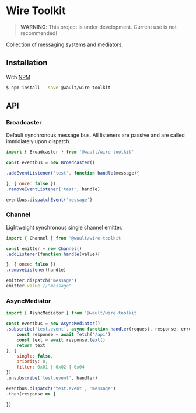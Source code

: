 # Wire Toolkit

> **WARNING**: This project is under development. Current use is not recommended!

Collection of messaging systems and mediators.

## Installation

With [NPM](https://www.npmjs.com/)
```sh
$ npm install --save @wault/wire-toolkit
```

## API

### Broadcaster
Default synchronous message bus. All listeners are passive and are called immidiately upon dispatch.
```javascript
import { Broadcaster } from '@wault/wire-toolkit'

const eventbus = new Broadcaster()

.addEventListener('test', function handle(message){

}, { once: false })
.removeEventListener('test', handle)

eventbus.dispatchEvent('message')
```

### Channel
Lightweight synchronous single channel emitter.
```javascript
import { Channel } from '@wault/wire-toolkit'

const emitter = new Channel()
.addListener(function handle(value){

}, { once: false })
.removeListener(handle)

emitter.dispatch('message')
emitter.value //"message"
```

### AsyncMediator
```javascript
import { AsyncMediator } from '@wault/wire-toolkit'

const eventbus = new AsyncMediator()
.subscribe('test.event', async function handler(request, response, error){
    const response = await fetch('/api')
    const text = await response.text()
    return text
}, {
    single: false,
    priority: 0,
    filter: 0x01 | 0x02 | 0x04
})
.unsubscribe('test.event', handler)

eventbus.dispatch('test.event', 'message')
.then(response => {

})
```